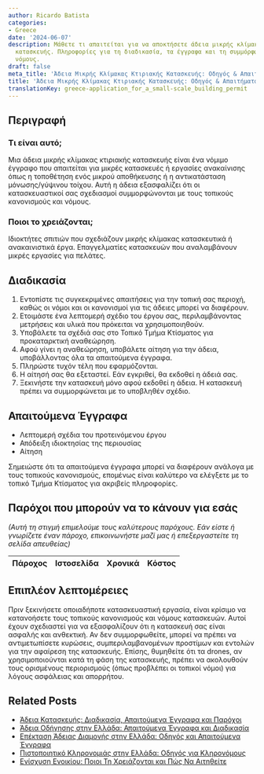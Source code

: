 ```yaml
---
author: Ricardo Batista
categories:
- Greece
date: '2024-06-07'
description: Μάθετε τι απαιτείται για να αποκτήσετε άδεια μικρής κλίμακας κτιριακής
  κατασκευής. Πληροφορίες για τη διαδικασία, τα έγγραφα και τη συμμόρφωση με τους
  νόμους.
draft: false
meta_title: 'Άδεια Μικρής Κλίμακας Κτιριακής Κατασκευής: Οδηγός & Απαιτήματα'
title: 'Άδεια Μικρής Κλίμακας Κτιριακής Κατασκευής: Οδηγός & Απαιτήματα'
translationKey: greece-application_for_a_small-scale_building_permit
---
```



## Περιγραφή
### Τι είναι αυτό;
Μια άδεια μικρής κλίμακας κτιριακής κατασκευής είναι ένα νόμιμο έγγραφο που απαιτείται για μικρές κατασκευές ή εργασίες ανακαίνισης όπως η τοποθέτηση ενός μικρού αποθήκευσης ή η αντικατάσταση μόνωσης/γύψινου τοίχου. Αυτή η άδεια εξασφαλίζει ότι οι κατασκευαστικοί σας σχεδιασμοί συμμορφώνονται με τους τοπικούς κανονισμούς και νόμους.

### Ποιοι το χρειάζονται;
Ιδιοκτήτες σπιτιών που σχεδιάζουν μικρής κλίμακας κατασκευτικά ή ανακαινιστικά έργα. Επαγγελματίες κατασκευών που αναλαμβάνουν μικρές εργασίες για πελάτες.

## Διαδικασία
1. Εντοπίστε τις συγκεκριμένες απαιτήσεις για την τοπική σας περιοχή, καθώς οι νόμοι και οι κανονισμοί για τις άδειες μπορεί να διαφέρουν.
2. Ετοιμάστε ένα λεπτομερή σχέδιο του έργου σας, περιλαμβάνοντας μετρήσεις και υλικά που πρόκειται να χρησιμοποιηθούν.
3. Υποβάλετε τα σχέδιά σας στο Τοπικό Τμήμα Κτίσματος για προκαταρκτική αναθεώρηση.
4. Αφού γίνει η αναθεώρηση, υποβάλετε αίτηση για την άδεια, υποβάλλοντας όλα τα απαιτούμενα έγγραφα.
5. Πληρώστε τυχόν τέλη που εφαρμόζονται.
6. Η αίτησή σας θα εξεταστεί. Εάν εγκριθεί, θα εκδοθεί η άδειά σας.
7. Ξεκινήστε την κατασκευή μόνο αφού εκδοθεί η άδεια. Η κατασκευή πρέπει να συμμορφώνεται με το υποβληθέν σχέδιο.

## Απαιτούμενα Έγγραφα
- Λεπτομερή σχέδια του προτεινόμενου έργου
- Απόδειξη ιδιοκτησίας της περιουσίας
- Αίτηση

Σημειώστε ότι τα απαιτούμενα έγγραφα μπορεί να διαφέρουν ανάλογα με τους τοπικούς κανονισμούς, επομένως είναι καλύτερο να ελέγξετε με το τοπικό Τμήμα Κτίσματος για ακριβείς πληροφορίες.

## Παρόχοι που μπορούν να το κάνουν για εσάς

_(Αυτή τη στιγμή επιμελούμε τους καλύτερους παρόχους. Εάν είστε ή γνωρίζετε έναν πάροχο, επικοινωνήστε μαζί μας ή επεξεργαστείτε τη σελίδα απευθείας)_

| Πάροχος | Ιστοσελίδα | Χρονικά | Κόστος |
| --------------- | --------------- | :-------------: | :-------------: |

## Επιπλέον λεπτομέρειες

Πριν ξεκινήσετε οποιαδήποτε κατασκευαστική εργασία, είναι κρίσιμο να κατανοήσετε τους τοπικούς κανονισμούς και νόμους κατασκευών. Αυτοί έχουν σχεδιαστεί για να εξασφαλίζουν ότι η κατασκευή σας είναι ασφαλής και ανθεκτική. Αν δεν συμμορφωθείτε, μπορεί να πρέπει να αντιμετωπίσετε κυρώσεις, συμπεριλαμβανομένων προστίμων και εντολών για την αφαίρεση της κατασκευής. Επίσης, θυμηθείτε ότι τα drones, αν χρησιμοποιούνται κατά τη φάση της κατασκευής, πρέπει να ακολουθούν τους ορισμένους περιορισμούς (όπως προβλέπει οι τοπικοί νόμοι) για λόγους ασφάλειας και απορρήτου.
## Related Posts

- [Άδεια Κατασκευής: Διαδικασία, Απαιτούμενα Έγγραφα και Παρόχοι](https://tramitit.com/el/guides/greece/aitese_gia_oikodomike_adeia/)
- [Άδεια Οδήγησης στην Ελλάδα: Απαιτούμενα Έγγραφα και Διαδικασία](https://tramitit.com/el/guides/greece/aitese_gia_adeia_odegeses/)
- [Επέκταση Άδειας Διαμονής στην Ελλάδα: Οδηγός και Απαιτούμενα Έγγραφα](https://tramitit.com/el/guides/greece/aitese_gia_paratase_adeias_diamones/)
- [Πιστοποιητικό Κληρονομιάς στην Ελλάδα: Οδηγός για Κληρονόμους](https://tramitit.com/el/guides/greece/aitese_gia_pistopoietiko_kleronomias/)
- [Ενίσχυση Ενοικίου: Ποιοι Τη Χρειάζονται και Πώς Να Αιτηθείτε](https://tramitit.com/el/guides/greece/aitese_gia_epidotese_enoikiou/)